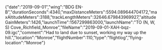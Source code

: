 {"date":"2019-09-01","wing":"BDG EN-B","durationSeconds":4340,"maxDistanceMeters":5594.089644704172,"maxAltitudeMeters":3188,"trackLengthMeters":32646.679843969927,"altitudeGainMeters":1426,"launchTime":1567299863000,"launchName":"TO (N, W, S) Cove_Richfield_Monroe","fileName":"2019-09-01-XAH-bqz-09.igc","comment":"Had to land due to sunset, working my way up the hill.","location":"Monroe","flightNumber":110,"type":"flightlog","flying-location":"Monroe"}
